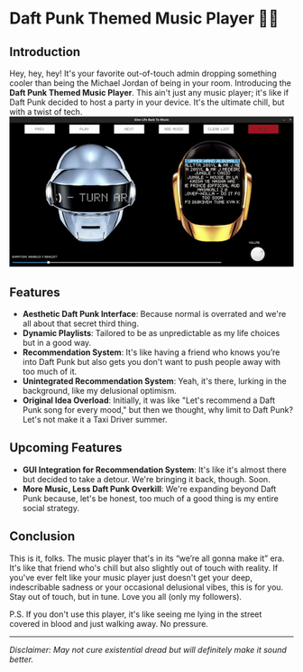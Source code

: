 # Daft Punk Themed Music Player 🤖🎵

## Introduction
Hey, hey, hey! It's your favorite out-of-touch admin dropping something cooler than being the Michael Jordan of being in your room. Introducing the **Daft Punk Themed Music Player**. This ain't just any music player; it's like if Daft Punk decided to host a party in your device. It's the ultimate chill, but with a twist of tech.
![musicplayer](dp.gif)

## Features
- **Aesthetic Daft Punk Interface**: Because normal is overrated and we're all about that secret third thing. 
- **Dynamic Playlists**: Tailored to be as unpredictable as my life choices but in a good way.
- **Recommendation System**: It's like having a friend who knows you’re into Daft Punk but also gets you don't want to push people away with too much of it.
- **Unintegrated Recommendation System**: Yeah, it's there, lurking in the background, like my delusional optimism.
- **Original Idea Overload**: Initially, it was like "Let's recommend a Daft Punk song for every mood," but then we thought, why limit to Daft Punk? Let's not make it a Taxi Driver summer.

## Upcoming Features
- **GUI Integration for Recommendation System**: It's like it's almost there but decided to take a detour. We're bringing it back, though. Soon.
- **More Music, Less Daft Punk Overkill**: We're expanding beyond Daft Punk because, let's be honest, too much of a good thing is my entire social strategy.

## Conclusion
This is it, folks. The music player that's in its “we’re all gonna make it” era. It's like that friend who's chill but also slightly out of touch with reality. If you've ever felt like your music player just doesn't get your deep, indescribable sadness or your occasional delusional vibes, this is for you. Stay out of touch, but in tune. Love you all (only my followers).

P.S. If you don't use this player, it's like seeing me lying in the street covered in blood and just walking away. No pressure.

---
*Disclaimer: May not cure existential dread but will definitely make it sound better.*

